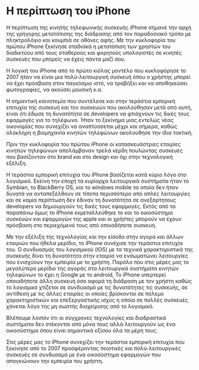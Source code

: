 # H περίπτωση του iPhone
Η περίπτωση της κινητής τηλεφωνικής συσκευής iPhone σήμανε την αρχή της γρήγορης μετατόπισης της διάδρασης από τον παραδοσιακό τρόπο με πληκτρολόγιο και κουμπιά σε οθόνες αφής. Με την κυκλοφορία του πρώτου iPhone ξεκίνησε σταδιακά η μετατόπιση των χρηστών του διαδικτύου από τους σταθερούς και φορητούς υπολογιστές σε κινητές συσκευές που μπορείς να έχεις πάντα μαζί σου.

Η λογική του iPhone από το πρώτο κιόλας μοντέλο που κυκλοφόρησε το 2007 ήταν να είναι μια πολύ-λειτουργική συσκευή όπου ο χρήστης μπορεί να έχει πρόσβαση στον παγκόσμιο ιστό, να τραβήξει και να αποθηκεύσει φωτογραφίες, να ακούσει μουσική κ.α.

Η σημαντική καινοτομία που συντέλεσε και στην τεράστια εμπορική επιτυχία της συσκευή και τον συσκευών που ακολούθησαν μετά από αυτή, είναι ότι έδωσε τη δυνατότητα σε developers να φτιάχνουν τις δικές τους εφαρμογές για το τηλέφωνο. Ήταν το ξεκίνημα μιας εντελώς νέας οικονομίας που συνεχίζει να αναπτύσσεται μέχρι και σήμερα, καθώς ολόκληρη η βιομηχανία κινητών τηλεφώνων ακολούθησε την ίδια τακτική.

Πριν την κυκλοφορία του πρώτου iPhone οι κατασκευάστριες εταιρίες κινητών τηλεφώνων απολάμβαναν τρελά κέρδη πουλώντας συσκευές που βασίζονταν στο brand και στο design και όχι στην τεχνολογική εξέλιξη.

Η τεράστια εμπορική επιτυχία του iPhone βασίζεται κατά κύριο λόγο στο λογισμικό. Εκείνη την εποχή τα κυρίαρχα λειτουργικά συστήματα ήταν το Symbian, το BlackBerry OS, και το windows mobile τα οποία δεν ήταν δυνατά να ανταπεξέλθουν σε τίποτα περισσότερο από απλές λειτουργίες και σε καμία περίπτωση δεν έδιναν τη δυνατότητα σε ανεξάρτητους developers να δημιουργούν τις δικές τους εφαρμογές. Εκτός από τα παραπάνω όμως το iPhone εκμεταλλεύθηκε το και το οικοσύστημα συσκευών και εφαρμογών της apple και οι χρήστες μπορούν να έχουν πρόσβαση στο περιεχόμενό τους από οποιαδήποτε συσκευή.

Με την εξέλιξη της τεχνολογίας και την είσοδο στην αγορά και άλλων εταιριών που ήθελα μερίδιο, το iPhone  συνέχισε την τεράστια επιτυχία του. Ο συνδυασμός του λογισμικού (IOS) με τα τεχνικά χαρακτηριστικά της συσκευής δίνει τη δυνατότητα στην εταιρία να ενσωματώνει λειτουργίες που ενισχύουν την εμπειρία με το χρήστη. Παρόλο που στις μέρες μας το μεγαλύτερο μερίδιο της αγοράς στα λειτουργικά συστήματα κινητών τηλεφώνων το έχει η Google με το android, To iPhone υπερτερεί οποιαδήποτε άλλη συσκευή όσο αφορά τη διάδραση με τον χρήστη καθώς το λογισμικό χτίζεται σε συνδυασμό με τις δυνατότητες τις συσκευής, σε αντίθεση με τις άλλες εταιρίες οι οποίες βρίσκονται σε πόλεμο χαρακτηριστικών και επεξεργαστικής ισχύς η οποία σε πολλές συσκευές χάνεται λόγο της μη σωστής διαχείρισης από το λογισμικό.

Βλέπουμε λοιπόν ότι οι σύγχρονες τεχνολογίες και διαδραστικά συστήματα δεν στέκονται από μόνα τους αλλά λειτουργούν ως ένα οικοσύστημα όπου είναι σημαντικά εξίσου όλα τα μέρη τους.

Στις μέρες μας το iPhone συνεχίζει την τεράστια εμπορική επιτυχία που ξεκίνησε από το 2007 προσφέροντας ποιοτικές και πολύ-λειτουργικές συσκευές σε συνδυασμό με ένα οικοσύστημα εφαρμογών που απογειώνουν την εμπειρία του χρήστη.
